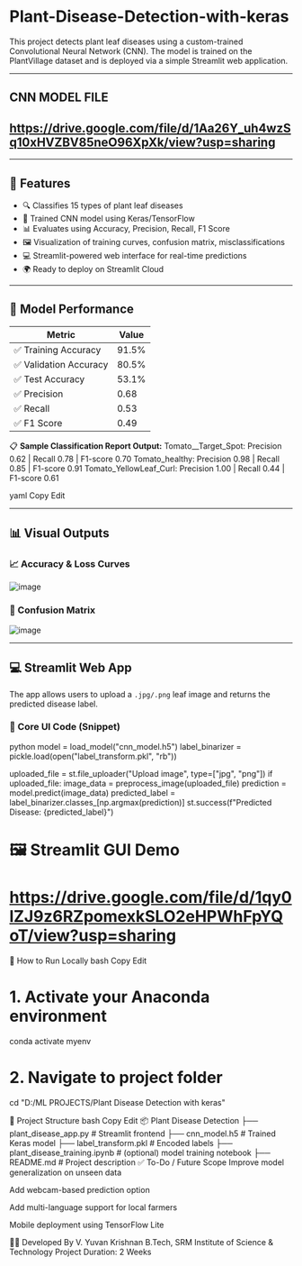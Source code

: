 # Plant-Disease-Detection-with-keras

This project detects plant leaf diseases using a custom-trained Convolutional Neural Network (CNN). The model is trained on the PlantVillage dataset and is deployed via a simple Streamlit web application.

---

## CNN MODEL FILE
## https://drive.google.com/file/d/1Aa26Y_uh4wzSq10xHVZBV85neO96XpXk/view?usp=sharing
---

## 📌 Features

- 🔍 Classifies 15 types of plant leaf diseases
- 🧠 Trained CNN model using Keras/TensorFlow
- 📊 Evaluates using Accuracy, Precision, Recall, F1 Score
- 🖼️ Visualization of training curves, confusion matrix, misclassifications
- 💻 Streamlit-powered web interface for real-time predictions
- 🌍 Ready to deploy on Streamlit Cloud

---

## 🧠 Model Performance

| Metric        | Value   |
|---------------|---------|
| ✅ Training Accuracy  | 91.5%  |
| ✅ Validation Accuracy | 80.5%  |
| ✅ Test Accuracy       | 53.1%  |
| ✅ Precision           | 0.68   |
| ✅ Recall              | 0.53   |
| ✅ F1 Score            | 0.49   |

📋 **Sample Classification Report Output:**
Tomato__Target_Spot: Precision 0.62 | Recall 0.78 | F1-score 0.70
Tomato_healthy: Precision 0.98 | Recall 0.85 | F1-score 0.91
Tomato_YellowLeaf_Curl: Precision 1.00 | Recall 0.44 | F1-score 0.61

yaml
Copy
Edit

---

## 📊 Visual Outputs

### 📈 Accuracy & Loss Curves

![image](https://github.com/user-attachments/assets/1649a1b5-cf5f-4370-ae32-11ff03ccd643)

### 🔲 Confusion Matrix

![image](https://github.com/user-attachments/assets/a4bc44fe-9915-492b-bab5-387458209fd4)

---

## 💻 Streamlit Web App

The app allows users to upload a `.jpg/.png` leaf image and returns the predicted disease label.

### 🔧 Core UI Code (Snippet)
 python
model = load_model("cnn_model.h5")
label_binarizer = pickle.load(open("label_transform.pkl", "rb"))

uploaded_file = st.file_uploader("Upload image", type=["jpg", "png"])
if uploaded_file:
    image_data = preprocess_image(uploaded_file)
    prediction = model.predict(image_data)
    predicted_label = label_binarizer.classes_[np.argmax(prediction)]
    st.success(f"Predicted Disease: {predicted_label}")
    
# 🖼️ Streamlit GUI Demo

# https://drive.google.com/file/d/1qy0lZJ9z6RZpomexkSLO2eHPWhFpYQoT/view?usp=sharing

🚀 How to Run Locally
bash
Copy
Edit
# 1. Activate your Anaconda environment
conda activate myenv

# 2. Navigate to project folder
cd "D:/ML PROJECTS/Plant Disease Detection with keras"


📁 Project Structure
bash
Copy
Edit
📦 Plant Disease Detection
├── plant_disease_app.py        # Streamlit frontend
├── cnn_model.h5
               # Trained Keras model
├── label_transform.pkl         # Encoded labels
├── plant_disease_training.ipynb  # (optional) model training notebook
├── README.md                   # Project description
✅ To-Do / Future Scope
 Improve model generalization on unseen data

 Add webcam-based prediction option

 Add multi-language support for local farmers

 Mobile deployment using TensorFlow Lite

👨‍💻 Developed By
V. Yuvan Krishnan
B.Tech, SRM Institute of Science & Technology
Project Duration: 2 Weeks
